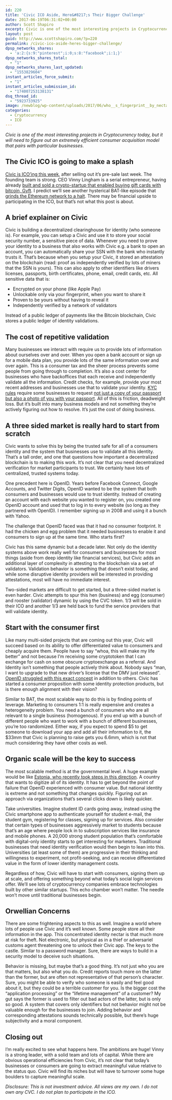```yaml
---
id: 220
title: 'Civic ICO Aside, Here&#8217;s Their Bigger Challenge'
date: 2017-06-19T06:31:02+00:00
author: Scott Shapiro
excerpt: Civic is one of the most interesting projects in Cryptocurrency today, but it will need to figure out an extremely efficient consumer acquisition model that pairs with particular businesses.
layout: post
guid: http://www.scottshapiro.com/?p=220
permalink: /civic-ico-aside-heres-bigger-challenge/
dpsp_networks_shares:
  - 'a:2:{s:9:"pinterest";i:0;s:8:"facebook";i:1;}'
dpsp_networks_shares_total:
  - "1"
dpsp_networks_shares_last_updated:
  - "1553829604"
instant_articles_force_submit:
  - "1"
instant_articles_submission_id:
  - "174007253138131"
dsq_thread_id:
  - "5923733925"
image: /newblog/wp-content/uploads/2017/06/who__s_fingerprint__by_nectar666.jpg
categories:
  - Cryptocurrency
  - ICO
---
```

_Civic is one of the most interesting projects in Cryptocurrency today, but it will need to figure out an extremely efficient consumer acquisition model that pairs with particular businesses._

## The Civic ICO is going to make a splash

[Civic is ICO&#8217;ing this week](http://www.coindesk.com/entrepreneur-vinny-lingham-announce-ico-consensus-2017/), after selling out it&#8217;s pre-sale last week. The founding team is strong. CEO Vinny Lingham is a serial entrepreneur, having already [built and sold a crypto-startup that enabled buying gift cards with bitcoin, Gyft](https://pando.com/2014/07/30/payments-giant-first-data-acquires-gyft-in-an-effort-to-bring-digital-gift-cards-to-the-masses/). I predict we&#8217;ll see another hysterical BAT-like episode that [grinds the Ethereum network to a halt](http://www.trustnodes.com/2017/05/31/ethereum-based-bat-ico-raises-36-million-30-seconds-disrupt-advertising). There may be financial upside to participating in the ICO, but that&#8217;s not what this post is about.

## A brief explainer on Civic

Civic is building a decentralized clearinghouse for identity (who someone is). For example, you can setup a Civic and use it to store your social security number, a sensitive piece of data. Whenever you need to prove your identity to a business that also works with Civic e.g. a bank to open an account, you can automatically share your SSN with the bank who instantly trusts it. That&#8217;s because when you setup your Civic, it stored an attestation on the blockchain (read: proof as independently verified by lots of miners that the SSN is yours). This can also apply to other identifiers like drivers licenses, passports, birth certificates, phone, email, credit cards, etc. All sensitive data that is:

  * Encrypted on your phone (like Apple Pay)
  * Unlockable only via your fingerprint, when you want to share it
  * Proven to be yours without having to reveal it
  * Independently verified by a network of validators

Instead of a public ledger of payments like the Bitcoin blockchain, Civic stores a public ledger of identity validations.

## **The cost of repetitive validation**

Many businesses we interact with require us to provide lots of information about ourselves over and over. When you open a bank account or sign up for a mobile data plan, you provide lots of the same information over and over again. This is a consumer tax and the sheer process prevents some people from going through to completion. It&#8217;s also a cost center for businesses who have backoffices that each receive and independently validate all the information. Credit checks, for example, provide your most recent addresses and businesses use that to validate your identity. [KYC rules](https://en.wikipedia.org/wiki/Know_your_customer) require some businesses to request [not just a copy of your passport but also a photo of you with your passport](https://support.coinbase.com/customer/en/portal/articles/1220621-identity-verification). All of this is friction, deadweight loss. But it&#8217;s built into many business models and not something they&#8217;re actively figuring out how to resolve. It&#8217;s just the cost of doing business.

## A three sided market is really hard to start from scratch

Civic wants to solve this by being the trusted safe for all of a consumers identity and the system that businesses use to validate all this identity. That&#8217;s a tall order, and one that questions how important a decentralized blockchain is to making this work. It&#8217;s not clear that you need decentralized verification for market participants to trust. We certainly have lots of centralized, trusted systems today.

One precedent here is OpenID. Years before Facebook Connect, Google Accounts, and Twitter Digits, OpenID wanted to be the system that both consumers and businesses would use to trust identity. Instead of creating an account with each website you wanted to register on, you created one OpenID account and used that to log in to every website (so long as they partnered with OpenID). I remember signing up in 2008 and using it a bunch with Yahoo.

The challenge that OpenID faced was that it had no consumer footprint. It had the chicken and egg problem that it needed businesses to enable it and consumers to sign up at the same time. Who starts first?

Civic has this same dynamic but a decade later. Not only do the identity systems above work really well for consumers and businesses for most things (aside from deep identity like financial services), but Civic adds an additional layer of complexity in attesting to the blockchain via a set of validators. Validation behavior is something that doesn&#8217;t exist today, and while some disruptive identity providers will be interested in providing attestations, most will have no immediate interest.

Two-sided markets are difficult to get started, but a three-sided market is even harder. Civic attempts to spur this hen (business) and egg (consumer) and rooster (validator) dynamic by using the CVC token. 1/3 will be sold in their ICO and another 1/3 are held back to fund the service providers that will validate identity.

## Start with the consumer first

Like many multi-sided projects that are coming out this year, Civic will succeed based on its ability to offer differentiated value to consumers and cheaply acquire them. People have to say “whoa, this will make my life better” and not because I&#8217;m receiving some cryptotoken that I can exchange for cash on some obscure cryptoexchange as a referral. And Identity isn&#8217;t something that people actively think about. Nobody says “man, I want to upgrade to that new driver&#8217;s license that the DMV just released”. [OpenID struggled with this exact concept](https://www.quora.com/What%E2%80%99s-wrong-with-OpenID/answer/Yishan-Wong?srid=FF) in addition to others. Civic has started a consumer proposition with some identity protection products, but is there enough alignment with their vision?

Similar to BAT, the most scalable way to do this is by finding points of leverage. Marketing to consumers 1:1 is really expensive and creates a heterogeneity problem. You need a bunch of consumers who are all relevant to a single business (homogenous). If you end up with a bunch of different people who want to work with a bunch of different businesses, you&#8217;re too randomized. Either way, if you expect to spend $5 to get someone to download your app and add all their information to it, the $33mm that Civic is planning to raise gets you 6.6mm, which is not that much considering they have other costs as well.

## Organic scale will be the key to success

The most scalable method is at the governmental level. A huge example would be like [Estonia, who recently took steps in this direction](https://blogs.thomsonreuters.com/answerson/e-estonia-power-potential-digital-identity/). A country that wants to digitize all of its identity. It has to get beyond the point of failure that OpenID experienced with consumer value. But national identity is extreme and not something that changes quickly. Figuring out an approach via organizations that&#8217;s several clicks down is likely quicker.

Take universities. Imagine student ID cards going away, instead using the Civic smartphone app to authenticate yourself for student e-mail, the student gym, registering for classes, signing up for services. Also consider that certain types of businesses aggressively market to students because that&#8217;s an age where people lock in to subscription services like insurance and mobile phones. A 20,000 strong student population that&#8217;s comfortable with digital-only identity starts to get interesting for marketers. Traditional businesses that need identity verification would then begin to lean into this. Universities (at least some of them) are progressive in their thinking and willingness to experiment, not profit-seeking, and can receive differentiated value in the form of lower identity management costs.

Regardless of how, Civic will have to start with consumers, signing them up at scale, and offering something beyond what today&#8217;s social login services offer. We&#8217;ll see lots of cryptocurrency companies embrace technologies built by other similar startups. This echo chamber won&#8217;t matter. The needle won&#8217;t move until traditional businesses begin.

## Orwellian Concerns

There are some frightening aspects to this as well. Imagine a world where lots of people use Civic and it&#8217;s well known. Some people store all their information in the app. This concentrated identity nectar is that much more at risk for theft. Not electronic, but physical as in a thief or adversariel customs agent threatening one to unlock their Civic app. The keys to the castle. Similar to a password manager. Sure, there are ways to build in a security model to deceive such situations.

Behavior is missing, but maybe that&#8217;s a good thing. It&#8217;s not just who you are that matters, but also what you do. Credit reports touch more on the latter than the former, but are often not representative of that person&#8217;s character. Sure, you might be able to verify who someone is easily and feel good about it, but they could be a terrible customer for you. Is the bigger cost the “application processing” or the “lifetime management” of a customer? My gut says the former is used to filter out bad actors of the latter, but is only so good. A system that covers only identifiers but not behavior might not be valuable enough for the businesses to join. Adding behavior and corresponding attestations sounds technically possible, but there&#8217;s huge subjectivity and a moral component.

## Closing out

I&#8217;m really excited to see what happens here. The ambitions are huge! Vinny is a strong leader, with a solid team and lots of capital. While there are obvious operational efficiencies from Civic, it&#8217;s not clear that today&#8217;s businesses or consumers are going to extract meaningful value relative to the status quo. Civic will find its niches but will have to turnover some huge boulders to capture meaningful scale.

_Disclosure: This is not investment advice. All views are my own. I do not own any CVC. I do not plan to participate in the ICO._
